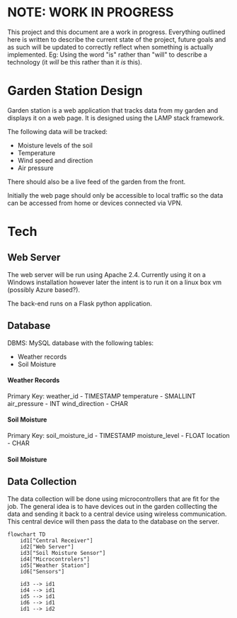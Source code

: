 # NOTE: WORK IN PROGRESS
This project and this document are a work in progress. Everything outlined here is written to describe the current state of the project, future goals and as such will be updated to correctly reflect when something is actually implemented.
Eg: Using the word "is" rather than "will" to describe a technology (it *will* be this rather than it *is* this).

# Garden Station Design
Garden station is a web application that tracks data from my garden and displays it on a web page. It is designed using the LAMP stack framework.

The following data will be tracked:
- Moisture levels of the soil
- Temperature
- Wind speed and direction
- Air pressure

There should also be a live feed of the garden from the front.

Initially the web page should only be accessible to local traffic so the data can be accessed from home or devices connected via VPN. 

# Tech
## Web Server
The web server will be run using Apache 2.4. Currently using it on a Windows installation however later the intent is to run it on a linux box vm (possibly Azure based?). 

The back-end runs on a Flask python application. 

## Database


DBMS: MySQL database with the following tables:   
- Weather records
- Soil Moisture

#### Weather Records
Primary Key: weather_id - TIMESTAMP
temperature - SMALLINT
air_pressure - INT
wind_direction - CHAR

#### Soil Moisture
Primary Key: soil_moisture_id - TIMESTAMP
moisture_level - FLOAT
location - CHAR


#### Soil Moisture

## Data Collection
The data collection will be done using microcontrollers that are fit for the job. The general idea is to have devices out in the garden colllecting the data and sending it back to a central device using wireless communication. This central device will then pass the data to the database on the server.

```mermaid
flowchart TD
    id1["Central Receiver"]
    id2["Web Server"]
    id3["Soil Moisture Sensor"]
    id4["Microcontrolers"]
    id5["Weather Station"]
    id6["Sensors"]

    id3 --> id1
    id4 --> id1
    id5 --> id1
    id6 --> id1
    id1 --> id2
```